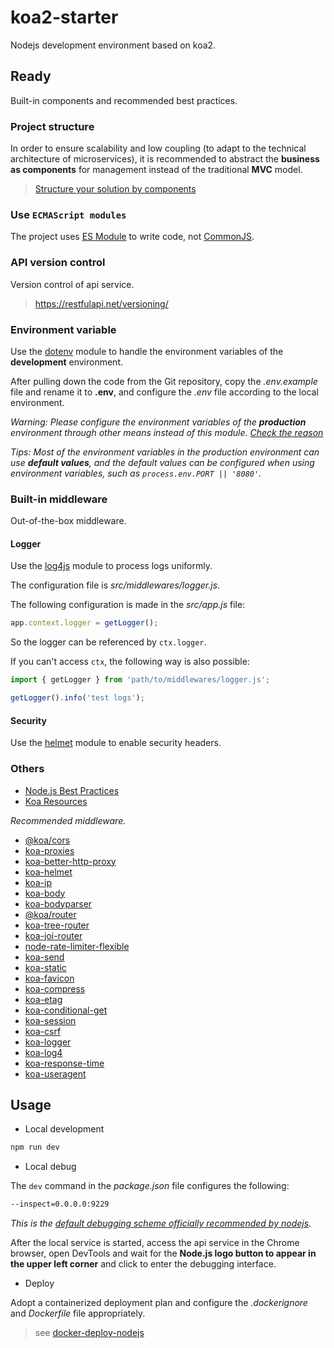 # koa2-starter

Nodejs development environment based on koa2.

## Ready

Built-in components and recommended best practices.

### Project structure

In order to ensure scalability and low coupling (to adapt to the technical architecture of microservices), it is recommended to abstract the **business as components** for management instead of the traditional **MVC** model.

> [Structure your solution by components](https://github.com/goldbergyoni/nodebestpractices/blob/master/sections/projectstructre/breakintcomponents.md)

### Use `ECMAScript modules`

The project uses [ES Module](https://nodejs.org/api/esm.html#esm_modules_ecmascript_modules) to write code, not [CommonJS](http://www.commonjs.org/).

### API version control

Version control of api service.

> https://restfulapi.net/versioning/

### Environment variable

Use the [dotenv](https://github.com/motdotla/dotenv) module to handle the environment variables of the **development** environment.

After pulling down the code from the Git repository, copy the _.env.example_ file and rename it to **.env**, and configure the _.env_ file according to the local environment.

_Warning: Please configure the environment variables of the **production** environment through other means instead of this module. [Check the reason](https://github.com/motdotla/dotenv#should-i-commit-my-env-file)_

_Tips: Most of the environment variables in the production environment can use **default values**, and the default values can be configured when using environment variables, such as `process.env.PORT || '8080'`._

### Built-in middleware

Out-of-the-box middleware.

#### Logger

Use the [log4js](https://github.com/dominhhai/koa-log4js) module to process logs uniformly.

The configuration file is _src/middlewares/logger.js_.

The following configuration is made in the _src/app.js_ file:

```js
app.context.logger = getLogger();
```

So the logger can be referenced by `ctx.logger`.

If you can't access `ctx`, the following way is also possible:

```js
import { getLogger } from 'path/to/middlewares/logger.js';

getLogger().info('test logs');
```

#### Security

Use the [helmet](https://github.com/venables/koa-helmet) module to enable security headers.

### Others

- [Node.js Best Practices](https://github.com/goldbergyoni/nodebestpractices)
- [Koa Resources](https://github.com/koajs/koa/wiki)

_Recommended middleware._

- [@koa/cors](https://github.com/koajs/cors)
- [koa-proxies](https://github.com/vagusX/koa-proxies)
- [koa-better-http-proxy](https://github.com/nsimmons/koa-better-http-proxy)
- [koa-helmet](https://github.com/venables/koa-helmet)
- [koa-ip](https://github.com/nswbmw/koa-ip)
- [koa-body](https://github.com/koajs/koa-body)
- [koa-bodyparser](https://github.com/koajs/bodyparser)
- [@koa/router](https://github.com/koajs/router)
- [koa-tree-router](https://github.com/steambap/koa-tree-router)
- [koa-joi-router](https://github.com/koajs/joi-router)
- [node-rate-limiter-flexible](https://github.com/animir/node-rate-limiter-flexible)
- [koa-send](https://github.com/koajs/send)
- [koa-static](https://github.com/koajs/static)
- [koa-favicon](https://github.com/koajs/favicon)
- [koa-compress](https://github.com/koajs/compress)
- [koa-etag](https://github.com/koajs/etag)
- [koa-conditional-get](https://github.com/koajs/conditional-get)
- [koa-session](https://github.com/koajs/session)
- [koa-csrf](https://github.com/koajs/csrf)
- [koa-logger](https://github.com/koajs/logger)
- [koa-log4](https://github.com/dominhhai/koa-log4js)
- [koa-response-time](https://github.com/koajs/response-time)
- [koa-useragent](https://github.com/rvboris/koa-useragent)

## Usage

- Local development

```sh
npm run dev
```

- Local debug

The `dev` command in the _package.json_ file configures the following:

```sh
--inspect=0.0.0.0:9229
```

_This is the [default debugging scheme officially recommended by nodejs](https://nodejs.org/en/docs/guides/debugging-getting-started/)._

After the local service is started, access the api service in the Chrome browser, open DevTools and wait for the **Node.js logo button to appear in the upper left corner** and click to enter the debugging interface.

- Deploy

Adopt a containerized deployment plan and configure the _.dockerignore_ and _Dockerfile_ file appropriately.

> see [docker-deploy-nodejs](./docker-deploy-nodejs)
